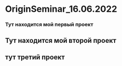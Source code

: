 # OriginSeminar_16.06.2022
### Тут находится мой первый проект
## Тут находится мой второй проект
## тут третий проект

